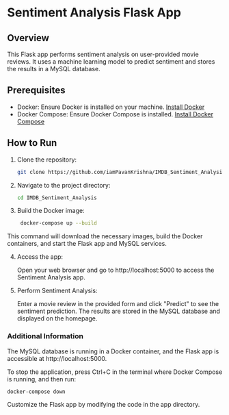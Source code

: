 # Sentiment Analysis Flask App

## Overview

This Flask app performs sentiment analysis on user-provided movie reviews. It uses a machine learning model to predict sentiment and stores the results in a MySQL database.

## Prerequisites

- Docker: Ensure Docker is installed on your machine. [Install Docker](https://docs.docker.com/get-docker/)
- Docker Compose: Ensure Docker Compose is installed. [Install Docker Compose](https://docs.docker.com/compose/install/)

## How to Run

1. Clone the repository:

   ```bash
   git clone https://github.com/iamPavanKrishna/IMDB_Sentiment_Analysis.git
    ```
2. Navigate to the project directory:

   ```bash
   cd IMDB_Sentiment_Analysis
   ```  
3. Build the Docker image:

   ```bash
    docker-compose up --build
    ```
This command will download the necessary images, build the Docker containers, and start the Flask app and MySQL services.

4. Access the app:

    Open your web browser and go to http://localhost:5000 to access the Sentiment Analysis app.

5. Perform Sentiment Analysis:

    Enter a movie review in the provided form and click "Predict" to see the sentiment prediction.
    The results are stored in the MySQL database and displayed on the homepage.

### Additional Information
The MySQL database is running in a Docker container, and the Flask app is accessible at http://localhost:5000.

To stop the application, press Ctrl+C in the terminal where Docker Compose is running, and then run:

```bash
docker-compose down
```
Customize the Flask app by modifying the code in the app directory.

